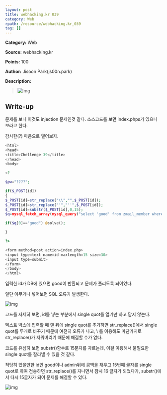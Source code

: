 ```yaml
---
layout: post
title: webhacking.kr 039
category: Web
rpath: /resource/webhacking.kr_039
tag: [] 
---
```


**Category:** Web

**Source:** webhacking.kr

**Points:** 100

**Author:** Jisoon Park(js00n.park)

**Description:** 

>![img]({{page.rpath|prepend:site.baseurl}}/prob.png)

## Write-up

문제를 보니 이것도 injection 문제인것 같다. 소스코드를 보면 index.phps가 있으니 보라고 한다.

감사한(?) 마음으로 열어보자.


```php
<html>
<head>
<title>Chellenge 39</title>
</head>
<body>

<?

$pw="????";

if($_POST[id])
{
$_POST[id]=str_replace("\\","",$_POST[id]);
$_POST[id]=str_replace("'","''",$_POST[id]);
$_POST[id]=substr($_POST[id],0,15);
$q=mysql_fetch_array(mysql_query("select 'good' from zmail_member where id='$_POST[id]"));

if($q[0]=="good") @solve();

}

?>

<form method=post action=index.php>
<input type=text name=id maxlength=15 size=30>
<input type=submit>
</form>
</body>
</html>
```

입력한 id가 DB에 있으면 good이 반환되고 문제가 풀리도록 되어있다.

일단 아무거나 넣어보면 SQL 오류가 발생한다.

![img]({{page.rpath|prepend:site.baseurl}}/error.png)

코드를 자세히 보면, id를 넣는 부분에서 single quot를 열기만 하고 닫지 않는다.

텍스트 박스에 입력할 때 맨 뒤에 single quot를 추가하면 str_replace()에서 single quot를 두개로 바꾸기 때문에 여전히 오류가 나고, \ 를 이용해도 마찬가지로 str_replace()가 지워버리기 때문에 해결할 수가 없다.

코드를 유심히 보면 substr()함수로 15문자를 자르는데, 이걸 이용해서 불필요한 single quot를 잘라낼 수 있을 것 같다.

적당히 있을만한 id인 good이나 admin뒤에 공백을 채우고 15번째 글자를 single quot로 하여 전송하면 str_replace()를 지나면서 잠시 16 글자가 되었다가, substr()에서 다시 15글자가 되어 문제를 해결할 수 있다.

![img]({{page.rpath|prepend:site.baseurl}}/flag.png)
